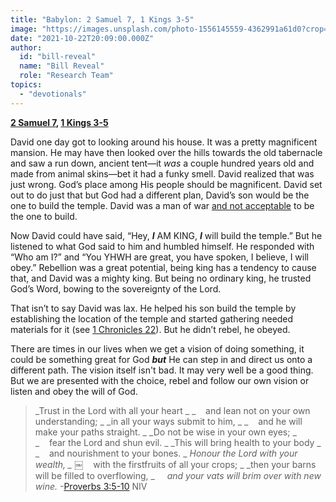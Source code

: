 ```yaml
---
title: "Babylon: 2 Samuel 7, 1 Kings 3-5"
image: "https://images.unsplash.com/photo-1556145559-4362991a61d0?crop=entropy&cs=srgb&fm=jpg&ixid=Mnw5NjYxfDB8MXxzZWFyY2h8MTB8fFRydXRofGVufDB8fHx8MTYxODIzNjM3Mw&ixlib=rb-1.2.1&q=85"
date: "2021-10-22T20:09:00.000Z"
author:
  id: "bill-reveal"
  name: "Bill Reveal"
  role: "Research Team"
topics:
  - "devotionals"
---
```

**[2 Samuel 7][1], [1 Kings 3-5][2]**

David one day got to looking around his house. It was a pretty magnificent mansion. He may have then looked over the hills towards the old tabernacle and saw a run down, ancient tent—it _was_ a couple hundred years old and made from animal skins—bet it had a funky smell. David realized that was just wrong. God’s place among His people should be magnificent. David set out to do just that but God had a different plan, David’s son would be the one to build the temple. David was a man of war [and not acceptable][3] to be the one to build.

Now David could have said, “Hey, **_I_** AM KING, **_I_** will build the temple.” But he listened to what God said to him and humbled himself. He responded with “Who am I?” and “You YHWH are great, you have spoken, I believe, I will obey.” Rebellion was a great potential, being king has a tendency to cause that, and David was a mighty king. But being no ordinary king, he trusted God’s Word, bowing to the sovereignty of the Lord.

That isn’t to say David was lax. He helped his son build the temple by establishing the location of the temple and started gathering needed materials for it (see [1 Chronicles 22][4]). But he didn’t rebel, he obeyed.

There are times in our lives when we get a vision of doing something, it could be something great for God **_but_** He can step in and direct us onto a different path. The vision itself isn't bad. It may very well be a good thing. But we are presented with the choice, rebel and follow our own vision or listen and obey the will of God.

> _Trust in the Lord with all your heart _
> _&nbsp;&nbsp;&nbsp;&nbsp;and lean not on your own understanding; _
> _in all your ways submit to him, _
> _&nbsp;&nbsp;&nbsp;&nbsp;and he will make your paths straight. _
> _Do not be wise in your own eyes; _
> _&nbsp;&nbsp;&nbsp;&nbsp;fear the Lord and shun evil. _
> _This will bring health to your body _
> _&nbsp;&nbsp;&nbsp;&nbsp;and nourishment to your bones. _
> _Honour the Lord with your wealth, _
> ￼_&nbsp;&nbsp;&nbsp;&nbsp;with the firstfruits of all your crops; _
> _then your barns will be filled to overflowing, _
> _&nbsp;&nbsp;&nbsp;&nbsp;and your vats will brim over with new wine._ -‭‭[Proverbs‬ ‭3:5-10][5]‬ ‭NIV

[1]:	https://biblehub.com/2_samuel/17.htm
[2]:	https://biblehub.com/1_kings/3.htm
[3]:	https://biblehub.com/1_chronicles/22.htm
[4]:	https://biblehub.com/1_chronicles/22.htm
[5]:	https://biblehub.com/context/proverbs/3-5.htm
